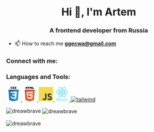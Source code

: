 <h1 align="center">Hi 👋, I'm Artem</h1>
<h3 align="center">A frontend developer from Russia</h3>

- 📫 How to reach me **ggecwa@gmail.com**

<h3 align="left">Connect with me:</h3>
<p align="left">
</p>

<h3 align="left">Languages and Tools:</h3>
<p align="left"> <a href="https://www.w3schools.com/css/" target="_blank" rel="noreferrer"> <img src="https://raw.githubusercontent.com/devicons/devicon/master/icons/css3/css3-original-wordmark.svg" alt="css3" width="40" height="40"/> </a> <a href="https://www.w3.org/html/" target="_blank" rel="noreferrer"> <img src="https://raw.githubusercontent.com/devicons/devicon/master/icons/html5/html5-original-wordmark.svg" alt="html5" width="40" height="40"/> </a> <a href="https://developer.mozilla.org/en-US/docs/Web/JavaScript" target="_blank" rel="noreferrer"> <img src="https://raw.githubusercontent.com/devicons/devicon/master/icons/javascript/javascript-original.svg" alt="javascript" width="40" height="40"/> </a> <a href="https://reactjs.org/" target="_blank" rel="noreferrer"> <img src="https://raw.githubusercontent.com/devicons/devicon/master/icons/react/react-original-wordmark.svg" alt="react" width="40" height="40"/> </a> <a href="https://tailwindcss.com/" target="_blank" rel="noreferrer"> <img src="https://www.vectorlogo.zone/logos/tailwindcss/tailwindcss-icon.svg" alt="tailwind" width="40" height="40"/> </a> </p>

<p><img align="left" src="https://github-readme-stats.vercel.app/api/top-langs?username=dreawbrave&show_icons=true&theme=tokyonight&locale=en&layout=compact" alt="dreawbrave" /></p>

<p>&nbsp;<img align="center" src="https://github-readme-stats.vercel.app/api?username=dreawbrave&show_icons=true&theme=tokyonight&locale=en" alt="dreawbrave" /></p>

<p><img align="center" src="https://github-readme-streak-stats.herokuapp.com/?user=dreawbrave&theme=dark" alt="dreawbrave" /></p>
